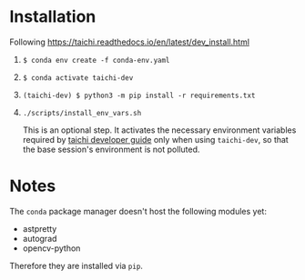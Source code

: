 # Installation

Following https://taichi.readthedocs.io/en/latest/dev_install.html

1. `$ conda env create -f conda-env.yaml`
1. `$ conda activate taichi-dev`
1. `(taichi-dev) $ python3 -m pip install -r requirements.txt`
1. `./scripts/install_env_vars.sh`

   This is an optional step. It activates the necessary environment variables required by [taichi developer guide](https://taichi.readthedocs.io/en/latest/dev_install.html) only when using `taichi-dev`, so that the base session's environment is not polluted.

# Notes

The `conda` package manager doesn't host the following modules yet:

* astpretty
* autograd
* opencv-python

Therefore they are installed via `pip`.